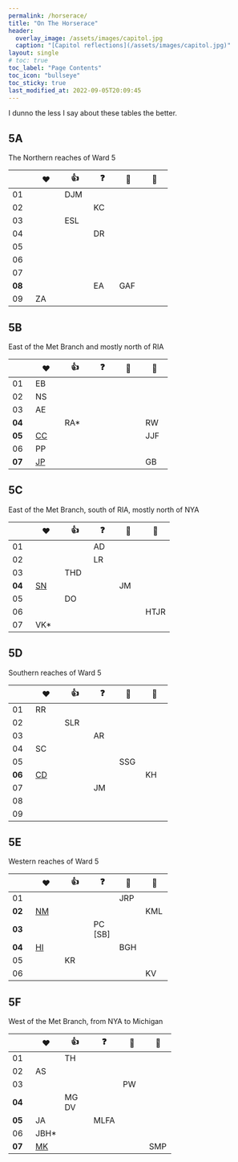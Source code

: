 ```yaml
---
permalink: /horserace/
title: "On The Horserace"
header:
  overlay_image: /assets/images/capitol.jpg
  caption: "[Capitol reflections](/assets/images/capitol.jpg)"
layout: single
# toc: true
toc_label: "Page Contents"
toc_icon: "bullseye"
toc_sticky: true
last_modified_at: 2022-09-05T20:09:45
---
```

I dunno the less I say about these tables the better.

## 5A
The Northern reaches of Ward 5

|&nbsp;&nbsp;&nbsp;&nbsp;&nbsp;&nbsp;&nbsp;|&nbsp;&nbsp;&nbsp;❤️&nbsp;&nbsp;&nbsp;|&nbsp;&nbsp;&nbsp;👍&nbsp;&nbsp;&nbsp;|&nbsp;&nbsp;&nbsp;❓&nbsp;&nbsp;&nbsp;|&nbsp;&nbsp;&nbsp;🚩&nbsp;&nbsp;&nbsp;|&nbsp;&nbsp;&nbsp;🚷&nbsp;&nbsp;&nbsp;|
|---|---|---|---|---|---|
|01||DJM||||
|02|||KC|||
|03||ESL||||
|04|||DR|||
|05||||||
|06||||||
|07||||||
|**08**|||EA|GAF||
|09|ZA|||||

## 5B
East of the Met Branch and mostly north of RIA

|&nbsp;&nbsp;&nbsp;&nbsp;&nbsp;&nbsp;&nbsp;|&nbsp;&nbsp;&nbsp;❤️&nbsp;&nbsp;&nbsp;|&nbsp;&nbsp;&nbsp;👍&nbsp;&nbsp;&nbsp;|&nbsp;&nbsp;&nbsp;❓&nbsp;&nbsp;&nbsp;|&nbsp;&nbsp;&nbsp;🚩&nbsp;&nbsp;&nbsp;|&nbsp;&nbsp;&nbsp;🚷&nbsp;&nbsp;&nbsp;|
|---|---|---|---|---|---|
|01|EB|||||
|02|NS|||||
|03|AE|||||
|**04**||RA*|||RW|
|**05**|[CC](https://secure.actblue.com/donate/costello-for-5b05)||||JJF|
|06|PP|||||
|**07**|[JP](https://donorbox.org/justineforanc5b07)||||GB|

## 5C
East of the Met Branch, south of RIA, mostly north of NYA

|&nbsp;&nbsp;&nbsp;&nbsp;&nbsp;&nbsp;&nbsp;|&nbsp;&nbsp;&nbsp;❤️&nbsp;&nbsp;&nbsp;|&nbsp;&nbsp;&nbsp;👍&nbsp;&nbsp;&nbsp;|&nbsp;&nbsp;&nbsp;❓&nbsp;&nbsp;&nbsp;|&nbsp;&nbsp;&nbsp;🚩&nbsp;&nbsp;&nbsp;|&nbsp;&nbsp;&nbsp;🚷&nbsp;&nbsp;&nbsp;|
|---|---|---|---|---|---|
|01|||AD|||
|02|||LR|||
|03||THD||||
|**04**|[SN](https://secure.actblue.com/donate/shawn-nelson-1)|||JM||
|05||DO||||
|06|||||HTJR|
|07|VK*|||||

## 5D
Southern reaches of Ward 5

|&nbsp;&nbsp;&nbsp;&nbsp;&nbsp;&nbsp;&nbsp;|&nbsp;&nbsp;&nbsp;❤️&nbsp;&nbsp;&nbsp;|&nbsp;&nbsp;&nbsp;👍&nbsp;&nbsp;&nbsp;|&nbsp;&nbsp;&nbsp;❓&nbsp;&nbsp;&nbsp;|&nbsp;&nbsp;&nbsp;🚩&nbsp;&nbsp;&nbsp;|&nbsp;&nbsp;&nbsp;🚷&nbsp;&nbsp;&nbsp;|
|---|---|---|---|---|---|
|01|RR|||||
|02||SLR||||
|03|||AR|||
|04|SC|||||
|05||||SSG||
|**06**|[CD](https://secure.actblue.com/donate/dellesky-for-anc-5d06-1)||||KH|
|07|||JM|||
|08||||||
|09||||||

## 5E
Western reaches of Ward 5

|&nbsp;&nbsp;&nbsp;&nbsp;&nbsp;&nbsp;&nbsp;|&nbsp;&nbsp;&nbsp;❤️&nbsp;&nbsp;&nbsp;|&nbsp;&nbsp;&nbsp;👍&nbsp;&nbsp;&nbsp;|&nbsp;&nbsp;&nbsp;❓&nbsp;&nbsp;&nbsp;|&nbsp;&nbsp;&nbsp;🚩&nbsp;&nbsp;&nbsp;|&nbsp;&nbsp;&nbsp;🚷&nbsp;&nbsp;&nbsp;|
|---|---|---|---|---|---|
|01||||JRP||
|**02**|[NM](https://secure.actblue.com/donate/nicole-mcentee-for-5e02-1)||||KML|
|**03**|||PC<br/>\[SB\]|||
|**04**|[HI](https://secure.actblue.com/donate/huma-imtiaz-for-anc-5e04-1)|||BGH||
|05||KR||||
|06|||||KV|

## 5F
West of the Met Branch, from NYA to Michigan

|&nbsp;&nbsp;&nbsp;&nbsp;&nbsp;&nbsp;&nbsp;|&nbsp;&nbsp;&nbsp;❤️&nbsp;&nbsp;&nbsp;|&nbsp;&nbsp;&nbsp;👍&nbsp;&nbsp;&nbsp;|&nbsp;&nbsp;&nbsp;❓&nbsp;&nbsp;&nbsp;|&nbsp;&nbsp;&nbsp;🚩&nbsp;&nbsp;&nbsp;|&nbsp;&nbsp;&nbsp;🚷&nbsp;&nbsp;&nbsp;|
|---|---|---|---|---|---|
|01||TH||||
|02|AS|||||
|03||||PW||
|**04**||MG<br/>DV||||
|**05**|JA||MLFA|||
|06|JBH*|||||
|**07**|[MK](https://secure.actblue.com/donate/michele-keegan-for-anc-5f07--eckington-1)||||SMP|

